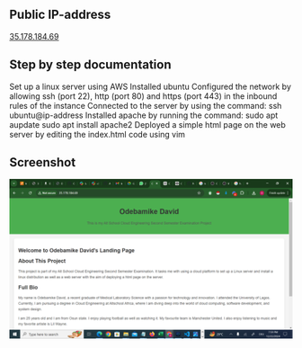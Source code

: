 ## Public IP-address

[35.178.184.69](http://35.178.184.69/)



## Step by step documentation

Set up a linux server using AWS
Installed ubuntu
Configured the network by allowing ssh (port 22), http (port 80) and https (port 443) in the inbound rules of the instance
Connected to the server by using the command: ssh ubuntu@ip-address
Installed  apache by running the command: sudo apt aupdate
sudo apt install apache2
Deployed a simple html page on the web server by editing the index.html code using vim

## Screenshot

![Odebamike's Page Screenshot](screenshot.png)